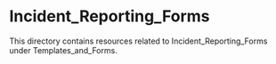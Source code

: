 # Incident_Reporting_Forms
This directory contains resources related to Incident_Reporting_Forms under Templates_and_Forms.
